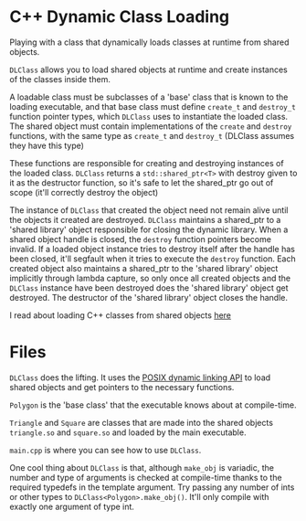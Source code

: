 C++ Dynamic Class Loading
=======================

Playing with a class that dynamically loads classes at runtime from shared objects.

`DLClass` allows you to load shared objects at runtime and create instances of the classes inside them.

A loadable class must be subclasses of a 'base' class that is known to the loading executable, and that base class must define 
`create_t` and `destroy_t` function pointer types, which `DLClass` uses to instantiate the loaded class.
The shared object must contain implementations of the `create` and `destroy` functions, with the same type as `create_t` and `destroy_t` 
(DLClass assumes they have this type)

These functions are responsible for creating and destroying instances of the loaded class. `DLClass` returns a `std::shared_ptr<T>`
with destroy given to it as the destructor function, so it's safe to let the shared_ptr go out of scope (it'll correctly destroy the object)

The instance of `DLClass` that created the object need not remain alive until the objects it created are destroyed.
`DLClass` maintains a shared_ptr to a 'shared library' object responsible for closing the dynamic library. When a shared object handle is closed, the `destroy` function pointers become invalid. If a loaded object instance tries to destroy itself after the handle has been closed, it'll segfault when it tries to execute the `destroy` function.
Each created object also maintains a shared_ptr to the 'shared library' object implicitly through lambda capture, so only once all created objects and the `DLClass` instance have been destroyed does the 'shared library' object get destroyed. The destructor of the 'shared library' object closes the handle.

I read about loading C++ classes from shared objects [here](http://tldp.org/HOWTO/C++-dlopen/index.html)

Files
=======================

`DLClass` does the lifting. It uses the [POSIX dynamic linking API](http://pubs.opengroup.org/onlinepubs/009695399/basedefs/dlfcn.h.html) to load shared objects and get pointers to the necessary functions.

`Polygon` is the 'base class' that the executable knows about at compile-time.

`Triangle` and `Square` are classes that are made into the shared objects `triangle.so` and `square.so` and loaded by the main executable.

`main.cpp` is where you can see how to use `DLClass`. 

One cool thing about `DLClass` is that, although `make_obj` is variadic, the number and type of arguments is checked at compile-time thanks to the required typedefs in the template argument. Try passing any number of ints or other types to `DLClass<Polygon>.make_obj()`. It'll only compile with exactly one argument of type int.
